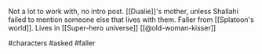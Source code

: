 Not a lot to work with, no intro post. [[Dualie]]'s mother, unless Shallahi failed to mention someone else that lives with them. Faller from [[Splatoon's world]]. Lives in [[Super-hero universe]] [[@old-woman-kisser]]

#characters #asked #faller 